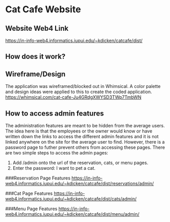 # Cat Cafe Website
## Website Web4 Link
https://in-info-web4.informatics.iupui.edu/~kdicken/catcafe/dist/

## How does it work?
## Wireframe/Design
The application was wireframed/blocked out in Whimsical. A color palette and design ideas were applied to this to create the coded application.
https://whimsical.com/cat-cafe-Ju4GRdgXWYSD3TWp7TmbWN

## How to access admin features
The administration features are meant to be hidden from the average users. The idea here is that the employees or the owner would know or have written down the links to access the different admin features and it is not linked anywhere on the site for the average user to find. However, there is a password page to futher prevent others from accessing these pages. There are two simple steps to access the admin pages:
1. Add /admin onto the url of the reservation, cats, or menu pages.
2. Enter the password: I want to pet a cat.

###Reservation Page Features
https://in-info-web4.informatics.iupui.edu/~kdicken/catcafe/dist/reservations/admin/

###Cat Page Features
https://in-info-web4.informatics.iupui.edu/~kdicken/catcafe/dist/cats/admin/

###Menu Page Features
https://in-info-web4.informatics.iupui.edu/~kdicken/catcafe/dist/menu/admin/
